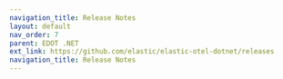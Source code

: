 ```yaml
---
navigation_title: Release Notes
layout: default
nav_order: 7
parent: EDOT .NET
ext_link: https://github.com/elastic/elastic-otel-dotnet/releases
navigation_title: Release Notes
---
```


